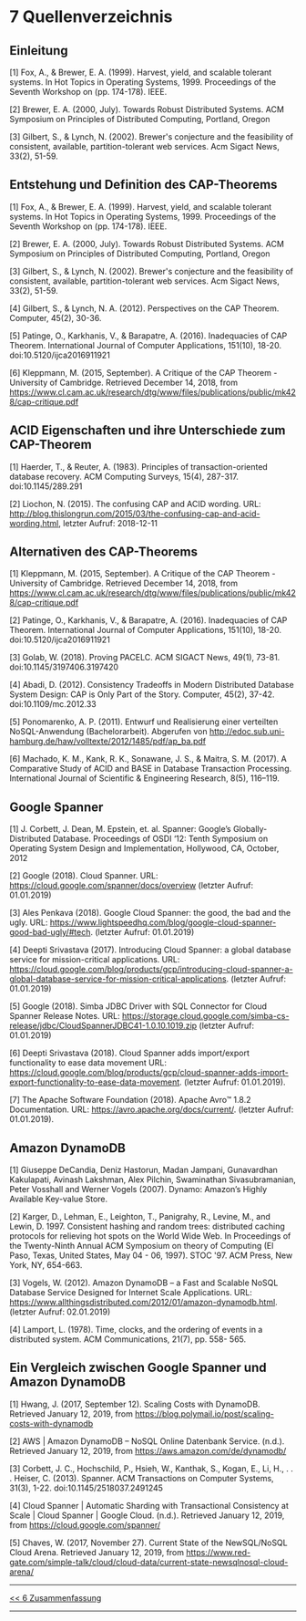 # 7 Quellenverzeichnis
## Einleitung
[1] Fox, A., & Brewer, E. A. (1999). Harvest, yield, and scalable tolerant systems. In Hot Topics in Operating Systems, 1999. Proceedings of the Seventh Workshop on (pp. 174-178). IEEE.

[2] Brewer, E. A. (2000, July). Towards Robust Distributed Systems. ACM Symposium on Principles of Distributed Computing, Portland, Oregon

[3] Gilbert, S., & Lynch, N. (2002). Brewer's conjecture and the feasibility of consistent, available, partition-tolerant web services. Acm Sigact News, 33(2), 51-59.

## Entstehung und Definition des CAP-Theorems
[1] Fox, A., & Brewer, E. A. (1999). Harvest, yield, and scalable tolerant systems. In Hot Topics in Operating Systems, 1999. Proceedings of the Seventh Workshop on (pp. 174-178). IEEE.

[2] Brewer, E. A. (2000, July). Towards Robust Distributed Systems. ACM Symposium on Principles of Distributed Computing, Portland, Oregon

[3] Gilbert, S., & Lynch, N. (2002). Brewer's conjecture and the feasibility of consistent, available, partition-tolerant web services. Acm Sigact News, 33(2), 51-59.

[4] Gilbert, S., & Lynch, N. A. (2012). Perspectives on the CAP Theorem. Computer, 45(2), 30-36.

[5] Patinge, O., Karkhanis, V., & Barapatre, A. (2016). Inadequacies of CAP Theorem. International Journal of Computer Applications, 151(10), 18-20. doi:10.5120/ijca2016911921

[6] Kleppmann, M. (2015, September). A Critique of the CAP Theorem - University of Cambridge. Retrieved December 14, 2018, from https://www.cl.cam.ac.uk/research/dtg/www/files/publications/public/mk428/cap-critique.pdf

## ACID Eigenschaften und ihre Unterschiede zum CAP-Theorem
[1] Haerder, T., & Reuter, A. (1983). Principles of transaction-oriented database recovery. ACM Computing Surveys, 15(4), 287-317. doi:10.1145/289.291

[2] Liochon, N. (2015). The confusing CAP and ACID wording. URL: http://blog.thislongrun.com/2015/03/the-confusing-cap-and-acid-wording.html, letzter Aufruf: 2018-12-11

## Alternativen des CAP-Theorems
[1] Kleppmann, M. (2015, September). A Critique of the CAP Theorem - University of Cambridge. Retrieved December 14, 2018, from https://www.cl.cam.ac.uk/research/dtg/www/files/publications/public/mk428/cap-critique.pdf

[2] Patinge, O., Karkhanis, V., & Barapatre, A. (2016). Inadequacies of CAP Theorem. International Journal of Computer Applications, 151(10), 18-20. doi:10.5120/ijca2016911921

[3] Golab, W. (2018). Proving PACELC. ACM SIGACT News, 49(1), 73-81. doi:10.1145/3197406.3197420

[4] Abadi, D. (2012). Consistency Tradeoffs in Modern Distributed Database System Design: CAP is Only Part of the Story. Computer, 45(2), 37-42. doi:10.1109/mc.2012.33

[5] Ponomarenko, A. P. (2011). Entwurf und Realisierung einer verteilten NoSQL-Anwendung (Bachelorarbeit). Abgerufen von http://edoc.sub.uni-hamburg.de/haw/volltexte/2012/1485/pdf/ap_ba.pdf

[6] Machado, K. M., Kank, R. K., Sonawane, J. S., & Maitra, S. M. (2017). A Comparative Study of ACID and BASE in Database Transaction Processing. International Journal of Scientific & Engineering Research, 8(5), 116–119.

## Google Spanner
[1] J. Corbett, J. Dean, M. Epstein, et. al. Spanner: Google’s Globally-Distributed Database. Proceedings of OSDI ‘12: Tenth Symposium on Operating System Design and Implementation, Hollywood, CA, October, 2012

[2] Google (2018). Cloud Spanner. URL: https://cloud.google.com/spanner/docs/overview (letzter Aufruf: 01.01.2019)

[3] Ales Penkava (2018). Google Cloud Spanner: the good, the bad and the ugly. URL: https://www.lightspeedhq.com/blog/google-cloud-spanner-good-bad-ugly/#tech. (letzter Aufruf: 01.01.2019)

[4] Deepti Srivastava (2017). Introducing Cloud Spanner: a global database service for mission-critical applications. URL: https://cloud.google.com/blog/products/gcp/introducing-cloud-spanner-a-global-database-service-for-mission-critical-applications. (letzter Aufruf: 01.01.2019)

[5] Google (2018). Simba JDBC Driver with SQL Connector for Cloud Spanner Release Notes. URL: https://storage.cloud.google.com/simba-cs-release/jdbc/CloudSpannerJDBC41-1.0.10.1019.zip (letzter Aufruf: 01.01.2019)

[6] Deepti Srivastava (2018). Cloud Spanner adds import/export functionality to ease data movement URL: https://cloud.google.com/blog/products/gcp/cloud-spanner-adds-import-export-functionality-to-ease-data-movement. (letzter Aufruf: 01.01.2019).

[7] The Apache Software Foundation (2018). Apache Avro™ 1.8.2 Documentation. URL: https://avro.apache.org/docs/current/. (letzter Aufruf: 01.01.2019).

## Amazon DynamoDB
[1] Giuseppe DeCandia, Deniz Hastorun, Madan Jampani, Gunavardhan Kakulapati, Avinash Lakshman, Alex Pilchin, Swaminathan Sivasubramanian, Peter Vosshall and Werner Vogels (2007). Dynamo: Amazon’s Highly Available Key-value Store.

[2] Karger, D., Lehman, E., Leighton, T., Panigrahy, R., Levine, M., and Lewin, D. 1997. Consistent hashing and random trees: distributed caching protocols for relieving hot spots on the World Wide Web. In Proceedings of the Twenty-Ninth Annual ACM Symposium on theory of Computing (El Paso, Texas, United States, May 04 - 06, 1997). STOC '97. ACM Press, New York, NY, 654-663.

[3] Vogels, W. (2012). Amazon DynamoDB – a Fast and Scalable NoSQL Database Service Designed for Internet Scale Applications. URL: https://www.allthingsdistributed.com/2012/01/amazon-dynamodb.html. (letzter Aufruf: 02.01.2019)

[4] Lamport, L. (1978). Time, clocks, and the ordering of events in a distributed system. ACM Communications, 21(7), pp. 558- 565.

## Ein Vergleich zwischen Google Spanner und Amazon DynamoDB
[1] Hwang, J. (2017, September 12). Scaling Costs with DynamoDB. Retrieved January 12, 2019, from https://blog.polymail.io/post/scaling-costs-with-dynamodb

[2] AWS | Amazon DynamoDB – NoSQL Online Datenbank Service. (n.d.). Retrieved January 12, 2019, from https://aws.amazon.com/de/dynamodb/

[3] Corbett, J. C., Hochschild, P., Hsieh, W., Kanthak, S., Kogan, E., Li, H., . . . Heiser, C. (2013). Spanner. ACM Transactions on Computer Systems, 31(3), 1-22. doi:10.1145/2518037.2491245

[4] Cloud Spanner | Automatic Sharding with Transactional Consistency at Scale | Cloud Spanner | Google Cloud. (n.d.). Retrieved January 12, 2019, from https://cloud.google.com/spanner/

[5] Chaves, W. (2017, November 27). Current State of the NewSQL/NoSQL Cloud Arena. Retrieved January 12, 2019, from https://www.red-gate.com/simple-talk/cloud/cloud-data/current-state-newsqlnosql-cloud-arena/

***

[<< 6 Zusammenfassung](6_Zusammenfassung.md) 

***
